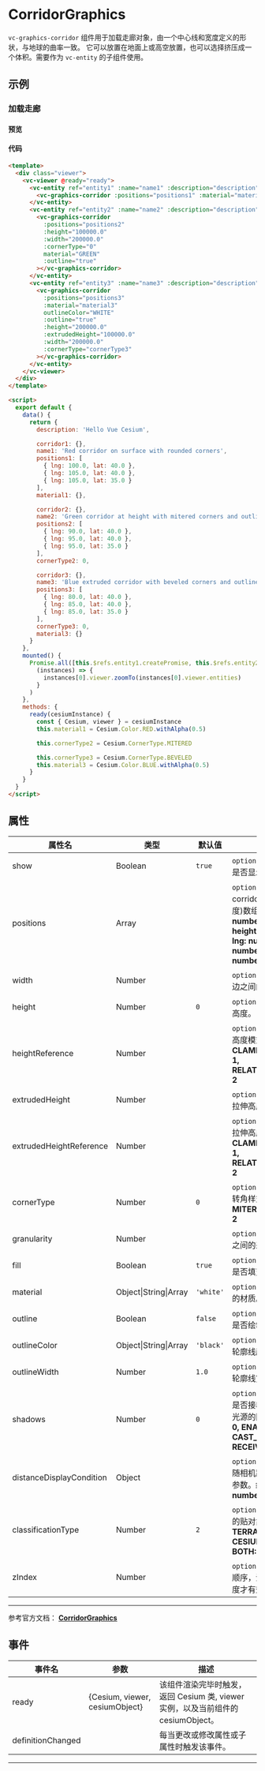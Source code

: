 # CorridorGraphics

`vc-graphics-corridor` 组件用于加载走廊对象，由一个中心线和宽度定义的形状，与地球的曲率一致。 它可以放置在地面上或高空放置，也可以选择挤压成一个体积。需要作为 `vc-entity` 的子组件使用。

## 示例

### 加载走廊

#### 预览

<doc-preview>
  <template>
    <div class="viewer">
      <vc-viewer @ready="ready">
        <vc-entity ref="entity1" :name="name1" :description="description" :corridor.sync="corridor1">
          <vc-graphics-corridor :positions="positions1" :material="material1" :width="200000.0"></vc-graphics-corridor>
        </vc-entity>
        <vc-entity ref="entity2" :name="name2" :description="description" :corridor.sync="corridor2">
          <vc-graphics-corridor
            :positions="positions2"
            :height="100000.0"
            :width="200000.0"
            :cornerType="0"
            material="GREEN"
            :outline="true"
          ></vc-graphics-corridor>
        </vc-entity>
        <vc-entity ref="entity3" :name="name3" :description="description" :corridor.sync="corridor3">
          <vc-graphics-corridor
            :positions="positions3"
            :material="material3"
            outlineColor="WHITE"
            :outline="true"
            :height="200000.0"
            :extrudedHeight="100000.0"
            :width="200000.0"
            :cornerType="cornerType3"
          ></vc-graphics-corridor>
        </vc-entity>
      </vc-viewer>
    </div>
  </template>

  <script>
    export default {
      data() {
        return {
          description: 'Hello Vue Cesium',

          corridor1: {},
          name1: 'Red corridor on surface with rounded corners',
          positions1: [
            { lng: 100.0, lat: 40.0 },
            { lng: 105.0, lat: 40.0 },
            { lng: 105.0, lat: 35.0 }
          ],
          material1: {},

          corridor2: {},
          name2: 'Green corridor at height with mitered corners and outline',
          positions2: [
            { lng: 90.0, lat: 40.0 },
            { lng: 95.0, lat: 40.0 },
            { lng: 95.0, lat: 35.0 }
          ],
          cornerType2: 0,

          corridor3: {},
          name3: 'Blue extruded corridor with beveled corners and outline',
          positions3: [
            { lng: 80.0, lat: 40.0 },
            { lng: 85.0, lat: 40.0 },
            { lng: 85.0, lat: 35.0 }
          ],
          cornerType3: 0,
          material3: {}
        }
      },
      mounted() {
        Promise.all([this.$refs.entity1.createPromise, this.$refs.entity2.createPromise, this.$refs.entity3.createPromise]).then(
          (instances) => {
            instances[0].viewer.zoomTo(instances[0].viewer.entities)
          }
        )
      },
      methods: {
        ready(cesiumInstance) {
          const { Cesium, viewer } = cesiumInstance
          this.material1 = Cesium.Color.RED.withAlpha(0.5)

          this.cornerType2 = Cesium.CornerType.MITERED

          this.cornerType3 = Cesium.CornerType.BEVELED
          this.material3 = Cesium.Color.BLUE.withAlpha(0.5)
        }
      }
    }
  </script>
</doc-preview>

#### 代码

```html
<template>
  <div class="viewer">
    <vc-viewer @ready="ready">
      <vc-entity ref="entity1" :name="name1" :description="description" :corridor.sync="corridor1">
        <vc-graphics-corridor :positions="positions1" :material="material1" :width="200000.0"></vc-graphics-corridor>
      </vc-entity>
      <vc-entity ref="entity2" :name="name2" :description="description" :corridor.sync="corridor2">
        <vc-graphics-corridor
          :positions="positions2"
          :height="100000.0"
          :width="200000.0"
          :cornerType="0"
          material="GREEN"
          :outline="true"
        ></vc-graphics-corridor>
      </vc-entity>
      <vc-entity ref="entity3" :name="name3" :description="description" :corridor.sync="corridor3">
        <vc-graphics-corridor
          :positions="positions3"
          :material="material3"
          outlineColor="WHITE"
          :outline="true"
          :height="200000.0"
          :extrudedHeight="100000.0"
          :width="200000.0"
          :cornerType="cornerType3"
        ></vc-graphics-corridor>
      </vc-entity>
    </vc-viewer>
  </div>
</template>

<script>
  export default {
    data() {
      return {
        description: 'Hello Vue Cesium',

        corridor1: {},
        name1: 'Red corridor on surface with rounded corners',
        positions1: [
          { lng: 100.0, lat: 40.0 },
          { lng: 105.0, lat: 40.0 },
          { lng: 105.0, lat: 35.0 }
        ],
        material1: {},

        corridor2: {},
        name2: 'Green corridor at height with mitered corners and outline',
        positions2: [
          { lng: 90.0, lat: 40.0 },
          { lng: 95.0, lat: 40.0 },
          { lng: 95.0, lat: 35.0 }
        ],
        cornerType2: 0,

        corridor3: {},
        name3: 'Blue extruded corridor with beveled corners and outline',
        positions3: [
          { lng: 80.0, lat: 40.0 },
          { lng: 85.0, lat: 40.0 },
          { lng: 85.0, lat: 35.0 }
        ],
        cornerType3: 0,
        material3: {}
      }
    },
    mounted() {
      Promise.all([this.$refs.entity1.createPromise, this.$refs.entity2.createPromise, this.$refs.entity3.createPromise]).then(
        (instances) => {
          instances[0].viewer.zoomTo(instances[0].viewer.entities)
        }
      )
    },
    methods: {
      ready(cesiumInstance) {
        const { Cesium, viewer } = cesiumInstance
        this.material1 = Cesium.Color.RED.withAlpha(0.5)

        this.cornerType2 = Cesium.CornerType.MITERED

        this.cornerType3 = Cesium.CornerType.BEVELED
        this.material3 = Cesium.Color.BLUE.withAlpha(0.5)
      }
    }
  }
</script>
```

## 属性

<!-- prettier-ignore -->
| 属性名 | 类型 | 默认值 | 描述 |
| ------------------------ | ------- | ------------------ | ------------------------------------------------------------------------------------ |
| show | Boolean | `true` | `optional` 指定 corridor 是否显示。 |
| positions | Array | | `optional` 指定描述 corridor 位置的经纬度(高度)数组。 **结构：[{ lng: number, lat: number, height: number },...,{ lng: number, lat: number, height: number }]** |
| width | Number | | `optional` 指定 corridor 边之间的距离。 |
| height | Number | `0` | `optional` 指定 corridor 高度。 |
| heightReference | Number | | `optional` 指定 corridor 高度模式。 **NONE: 0, CLAMP_TO_GROUND: 1, RELATIVE_TO_GROUND: 2** |
| extrudedHeight | Number | | `optional` 指定 corridor 拉伸高度。 |
| extrudedHeightReference | Number | | `optional` 指定 corridor 拉伸高度模式。 **NONE: 0, CLAMP_TO_GROUND: 1, RELATIVE_TO_GROUND: 2** |
| cornerType | Number | `0` | `optional` 指定 corridor 转角样式。**ROUNDED: 0, MITERED: 1, BEVELED: 2** |
| granularity | Number | | `optional` 指定每个经纬度之间的采样粒度。 |
| fill | Boolean | `true` | `optional` 指定 corridor 是否填充材质。 |
| material | Object\|String\|Array | `'white'` | `optional` 指定 corridor 的材质。 |
| outline | Boolean | `false` | `optional` 指定 corridor 是否绘制轮廓线。 |
| outlineColor | Object\|String\|Array | `'black'` | `optional` 指定 corridor 轮廓线颜色。 |
| outlineWidth | Number | `1.0` | `optional` 指定 corridor 轮廓线宽度。 |
| shadows | Number | `0` | `optional` 指定 corridor 是否接收或者发射每个点光源的阴影。 **DISABLED: 0, ENABLED: 1, CAST_ONLY: 2, RECEIVE_ONLY: 3** |
| distanceDisplayCondition | Object | | `optional` 指定 corridor 随相机距离改变是否显示参数。**结构：{ near: number, far: number }** |
| classificationType | Number | `2` | `optional` 指定 corridor 的贴对象模式。 **TERRAIN: 0, CESIUM_3D_TILE: 1, BOTH: 2**|
| zIndex | Number | | `optional` 指定 corridor 顺序，没有高度和拉伸高度才有效。 |

---

参考官方文档： **[CorridorGraphics](https://cesium.com/docs/cesiumjs-ref-doc/CorridorGraphics.html)**

## 事件

| 事件名            | 参数                           | 描述                                                                             |
| ----------------- | ------------------------------ | -------------------------------------------------------------------------------- |
| ready             | {Cesium, viewer, cesiumObject} | 该组件渲染完毕时触发，返回 Cesium 类, viewer 实例，以及当前组件的 cesiumObject。 |
| definitionChanged |                                | 每当更改或修改属性或子属性时触发该事件。                                         |

---
